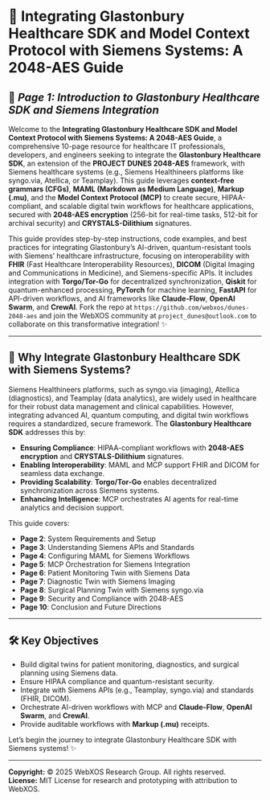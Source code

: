 # 🐪 **Integrating Glastonbury Healthcare SDK and Model Context Protocol with Siemens Systems: A 2048-AES Guide**

## 📜 *Page 1: Introduction to Glastonbury Healthcare SDK and Siemens Integration*

Welcome to the **Integrating Glastonbury Healthcare SDK and Model Context Protocol with Siemens Systems: A 2048-AES Guide**, a comprehensive 10-page resource for healthcare IT professionals, developers, and engineers seeking to integrate the **Glastonbury Healthcare SDK**, an extension of the **PROJECT DUNES 2048-AES** framework, with Siemens healthcare systems (e.g., Siemens Healthineers platforms like syngo.via, Atellica, or Teamplay). This guide leverages **context-free grammars (CFGs)**, **MAML (Markdown as Medium Language)**, **Markup (.mu)**, and the **Model Context Protocol (MCP)** to create secure, HIPAA-compliant, and scalable digital twin workflows for healthcare applications, secured with **2048-AES encryption** (256-bit for real-time tasks, 512-bit for archival security) and **CRYSTALS-Dilithium** signatures. 

This guide provides step-by-step instructions, code examples, and best practices for integrating Glastonbury’s AI-driven, quantum-resistant tools with Siemens’ healthcare infrastructure, focusing on interoperability with **FHIR** (Fast Healthcare Interoperability Resources), **DICOM** (Digital Imaging and Communications in Medicine), and Siemens-specific APIs. It includes integration with **Torgo/Tor-Go** for decentralized synchronization, **Qiskit** for quantum-enhanced processing, **PyTorch** for machine learning, **FastAPI** for API-driven workflows, and AI frameworks like **Claude-Flow**, **OpenAI Swarm**, and **CrewAI**. Fork the repo at `https://github.com/webxos/dunes-2048-aes` and join the WebXOS community at `project_dunes@outlook.com` to collaborate on this transformative integration! ✨

---

## 🌌 Why Integrate Glastonbury Healthcare SDK with Siemens Systems?

Siemens Healthineers platforms, such as syngo.via (imaging), Atellica (diagnostics), and Teamplay (data analytics), are widely used in healthcare for their robust data management and clinical capabilities. However, integrating advanced AI, quantum computing, and digital twin workflows requires a standardized, secure framework. The **Glastonbury Healthcare SDK** addresses this by:
- **Ensuring Compliance**: HIPAA-compliant workflows with **2048-AES encryption** and **CRYSTALS-Dilithium** signatures.
- **Enabling Interoperability**: MAML and MCP support FHIR and DICOM for seamless data exchange.
- **Providing Scalability**: **Torgo/Tor-Go** enables decentralized synchronization across Siemens systems.
- **Enhancing Intelligence**: MCP orchestrates AI agents for real-time analytics and decision support.

This guide covers:
- **Page 2**: System Requirements and Setup
- **Page 3**: Understanding Siemens APIs and Standards
- **Page 4**: Configuring MAML for Siemens Workflows
- **Page 5**: MCP Orchestration for Siemens Integration
- **Page 6**: Patient Monitoring Twin with Siemens Data
- **Page 7**: Diagnostic Twin with Siemens Imaging
- **Page 8**: Surgical Planning Twin with Siemens syngo.via
- **Page 9**: Security and Compliance with 2048-AES
- **Page 10**: Conclusion and Future Directions

---

## 🛠️ Key Objectives

- Build digital twins for patient monitoring, diagnostics, and surgical planning using Siemens data.
- Ensure HIPAA compliance and quantum-resistant security.
- Integrate with Siemens APIs (e.g., Teamplay, syngo.via) and standards (FHIR, DICOM).
- Orchestrate AI-driven workflows with MCP and **Claude-Flow**, **OpenAI Swarm**, and **CrewAI**.
- Provide auditable workflows with **Markup (.mu)** receipts.

Let’s begin the journey to integrate Glastonbury Healthcare SDK with Siemens systems! ✨

---

**Copyright:** © 2025 WebXOS Research Group. All rights reserved.  
**License:** MIT License for research and prototyping with attribution to WebXOS.